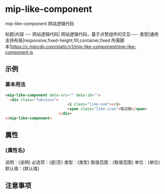 # mip-like-component

mip-like-component   网站逻辑代码

标题|内容
--- 网站逻辑代码| 网站逻辑代码，基于点赞组件的交互----
类型|通用
支持布局|responsive,fixed-height,fill,container,fixed
所需脚本|https://c.mipcdn.com/static/v1/mip-like-component/mip-like-component.js

## 示例

### 基本用法
```html
<mip-like-component data-src="" data-id="">
  <div class="fabulous">
                            <i class="like-num"></i>
                            <span class="like-icon">惦记我</span>
                        </div>
</mip-like-component>
```

## 属性

### {属性名}

说明：{说明}
必选项：{是|否}
类型：{类型}
取值范围：{取值范围}
单位：{单位}
默认值：{默认值}

## 注意事项

